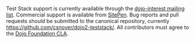Test Stack support is currently available through the [dojo-interest mailing list](http://mail.dojotoolkit.org/mailman/listinfo/dojo-interest). Commercial support is available from [SitePen](http://www.sitepen.com). Bug reports and pull requests should be submitted to the canonical repository, currently https://github.com/csnover/dojo2-teststack/. All contributors must agree to the [Dojo Foundation CLA](http://dojofoundation.org/about/claForm).